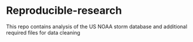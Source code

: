 # Reproducible-research
This repo contains analysis of the US NOAA storm database and additional required files for data cleaning
